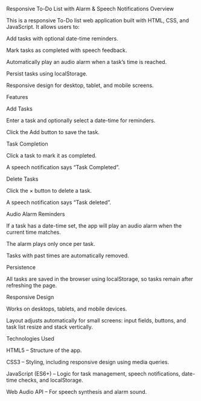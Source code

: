 Responsive To-Do List with Alarm & Speech Notifications
Overview

This is a responsive To-Do list web application built with HTML, CSS, and JavaScript. It allows users to:

Add tasks with optional date-time reminders.

Mark tasks as completed with speech feedback.

Automatically play an audio alarm when a task’s time is reached.

Persist tasks using localStorage.

Responsive design for desktop, tablet, and mobile screens.

Features

Add Tasks

Enter a task and optionally select a date-time for reminders.

Click the Add button to save the task.

Task Completion

Click a task to mark it as completed.

A speech notification says “Task Completed”.

Delete Tasks

Click the × button to delete a task.

A speech notification says “Task deleted”.

Audio Alarm Reminders

If a task has a date-time set, the app will play an audio alarm when the current time matches.

The alarm plays only once per task.

Tasks with past times are automatically removed.

Persistence

All tasks are saved in the browser using localStorage, so tasks remain after refreshing the page.

Responsive Design

Works on desktops, tablets, and mobile devices.

Layout adjusts automatically for small screens: input fields, buttons, and task list resize and stack vertically.

Technologies Used

HTML5 – Structure of the app.

CSS3 – Styling, including responsive design using media queries.

JavaScript (ES6+) – Logic for task management, speech notifications, date-time checks, and localStorage.

Web Audio API – For speech synthesis and alarm sound.
